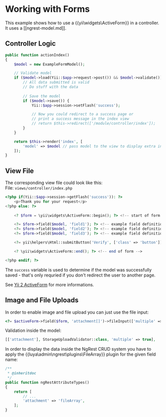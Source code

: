 # Working with Forms

This example shows how to use a {{yii\widgets\ActiveForm}}  in a controller. It uses a [[ngrest-model.md]].

## Controller Logic

```php
public function actionIndex()
{
    $model = new ExampleFormModel();

    // Validate model
    if ($model->load(Yii::$app->request->post()) && $model->validate()) {
        // All data submitted is valid
        // Do stuff with the data
        
        // Save the model
        if ($model->save()) {
            Yii::$app->session->setFlash('success');

            // Now you could redirect to a success page or
            // print a success message in the index view
            // return $this->redirect(['/module/controller/index']);
        }
    }

    return $this->render('index', [
        'model' => $model // pass model to the view to display extra informations
    ]);
}
```

## View File

The corresponding view file could look like this:  
File: `views/controller/index.php`

```php
<?php if(Yii::$app->session->getFlash('success')): ?>
    <p>Thank you for your request</p>
<?php else: ?>
        
    <? $form = \yii\widgets\ActiveForm::begin(); ?> <!-- start of form -->

    <?= $form->field($model, 'field1'); ?> <!-- example field definition -->
    <?= $form->field($model, 'field2'); ?> <!-- example field definition -->
    <?= $form->field($model, 'field3'); ?> <!-- example field definition -->

    <?= yii\helpers\Html::submitButton('Verify', ['class' => 'button']) ?>

    <? \yii\widgets\ActiveForm::end(); ?> <!-- end of form -->

<?php endif; ?>
```

The `success` variable is used to determine if the model was successfully saved - that's only requried if you don't redirect the user to another page.

See [Yii 2 ActiveForm](http://www.yiiframework.com/doc-2.0/yii-widgets-activeform.html) for more informations.

## Image and File Uploads

In order to enable image and file upload you can just use the file input:

```php
<?= $activeForm->field($form, 'attachment[]')->fileInput(['multiple' => true, 'accept' => 'file/*']) ?>
```

Validation inside the model:

```php
[['attachment'], StorageUploadValidator::class, 'multiple' => true],
```

In order to display the data inside the NgRest CRUD system you have to apply the {{luya\admin\ngrest\plugins\FileArray}} plugin for the given field name:

```php
/**
 * @inheritdoc
 */
public function ngRestAttributeTypes()
{
    return [
        // ...
        'attachment' => 'fileArray',
    ];
}
```